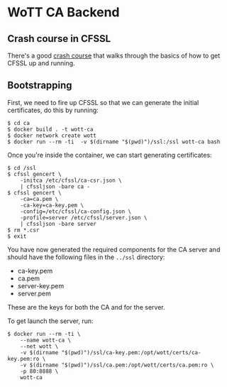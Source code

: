 # WoTT CA Backend


## Crash course in CFSSL

There's a good [crash course](https://coreos.com/os/docs/latest/generate-self-signed-certificates.html) that walks through the basics of how to get CFSSL up and running.


## Bootstrapping

First, we need to fire up CFSSL so that we can generate the initial certificates, do this by running:

```
$ cd ca
$ docker build . -t wott-ca
$ docker network create wott
$ docker run --rm -ti  -v $(dirname "$(pwd)")/ssl:/ssl wott-ca bash
```

Once you're inside the container, we can start generating certificates:

```
$ cd /ssl
$ cfssl gencert \
    -initca /etc/cfssl/ca-csr.json \
    | cfssljson -bare ca -
$ cfssl gencert \
    -ca=ca.pem \
    -ca-key=ca-key.pem \
    -config=/etc/cfssl/ca-config.json \
    -profile=server /etc/cfssl/server.json \
    | cfssljson -bare server
$ rm *.csr
$ exit
```

You have now generated the required components for the CA server and should have the following files in the `../ssl` directory:

* ca-key.pem
* ca.pem
* server-key.pem
* server.pem

These are the keys for both the CA and for the server.

To get launch the server, run:

```
$ docker run --rm -ti \
    --name wott-ca \
    --net wott \
    -v $(dirname "$(pwd)")/ssl/ca-key.pem:/opt/wott/certs/ca-key.pem:ro \
    -v $(dirname "$(pwd)")/ssl/ca.pem:/opt/wott/certs/ca.pem:ro \
    -p 80:8888 \
    wott-ca
```
